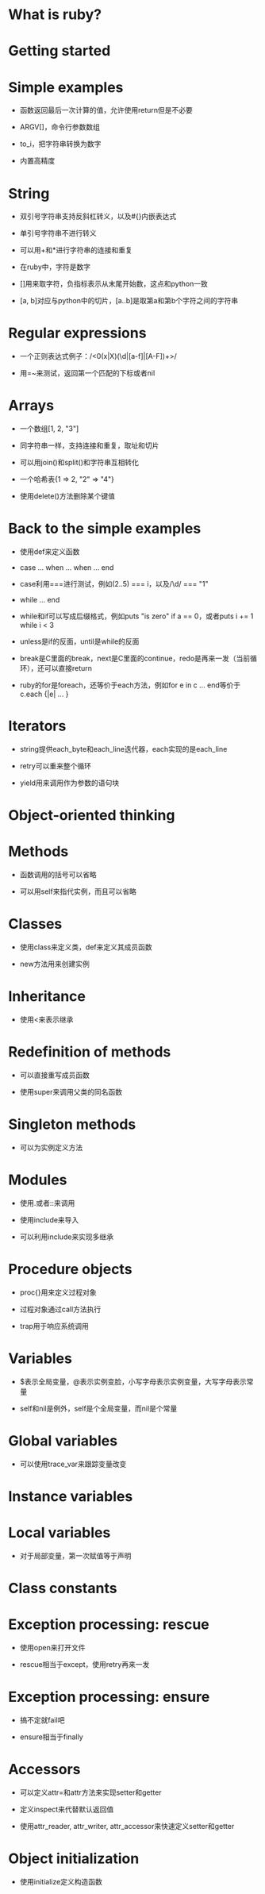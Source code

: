 What is ruby?
=============

Getting started
===============

Simple examples
===============

* 函数返回最后一次计算的值，允许使用return但是不必要

* ARGV[]，命令行参数数组

* to_i，把字符串转换为数字

* 内置高精度

String
======

* 双引号字符串支持反斜杠转义，以及#{}内嵌表达式

* 单引号字符串不进行转义

* 可以用+和*进行字符串的连接和重复

* 在ruby中，字符是数字

* []用来取字符，负指标表示从末尾开始数，这点和python一致

* [a, b]对应与python中的切片，[a..b]是取第a和第b个字符之间的字符串

Regular expressions
===================

* 一个正则表达式例子：/\<0(x|X)(\d|[a-f]|[A-F])+\>/

* 用=~来测试，返回第一个匹配的下标或者nil

Arrays
======

* 一个数组[1, 2, "3"]

* 同字符串一样，支持连接和重复，取址和切片

* 可以用join()和split()和字符串互相转化

* 一个哈希表{1 => 2, "2" => "4"}

* 使用delete()方法删除某个键值

Back to the simple examples
===========================

* 使用def来定义函数

* case ... when ... when ... end

* case利用===进行测试，例如(2..5) === i，以及/\d/ === "1"

* while ... end

* while和if可以写成后缀格式，例如puts "is zero" if a == 0，或者puts i += 1 while i < 3

* unless是if的反面，until是while的反面

* break是C里面的break，next是C里面的continue，redo是再来一发（当前循环），还可以直接return

* ruby的for是foreach，还等价于each方法，例如for e in c ... end等价于c.each {|e| ... }

Iterators
=========

* string提供each_byte和each_line迭代器，each实现的是each_line

* retry可以重来整个循环

* yield用来调用作为参数的语句块

Object-oriented thinking
========================

Methods
=======

* 函数调用的括号可以省略

* 可以用self来指代实例，而且可以省略

Classes
=======

* 使用class来定义类，def来定义其成员函数

* new方法用来创建实例

Inheritance
===========

* 使用\<来表示继承

Redefinition of methods
=======================

* 可以直接重写成员函数

* 使用super来调用父类的同名函数

Singleton methods
=================

* 可以为实例定义方法

Modules
=======

* 使用.或者::来调用

* 使用include来导入

* 可以利用include来实现多继承

Procedure objects
=================

* proc{}用来定义过程对象

* 过程对象通过call方法执行

* trap用于响应系统调用

Variables
=========

* $表示全局变量，@表示实例变脸，小写字母表示实例变量，大写字母表示常量

* self和nil是例外，self是个全局变量，而nil是个常量

Global variables
================

* 可以使用trace_var来跟踪变量改变

Instance variables
==================

Local variables
===============

* 对于局部变量，第一次赋值等于声明

Class constants
===============

Exception processing: rescue
============================

* 使用open来打开文件

* rescue相当于except，使用retry再来一发

Exception processing: ensure
============================

* 搞不定就fail吧

* ensure相当于finally

Accessors
=========

* 可以定义attr=和attr方法来实现setter和getter

* 定义inspect来代替默认返回值

* 使用attr_reader, attr_writer, attr_accessor来快速定义setter和getter

Object initialization
=====================

* 使用initialize定义构造函数
